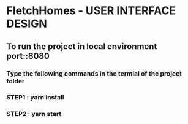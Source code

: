 # FletchHomes - USER INTERFACE DESIGN

## To run the project in local environment port::8080
### Type the following commands in the termial of the project folder
### STEP1 : yarn install
### STEP2 : yarn start





